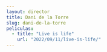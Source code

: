 ```yaml
---
layout: director
title: Dani de la Torre
slug: dani-de-la-torre
peliculas:
  - title: "Live is life"
    url: "2022/09/11/live-is-life/"
---
```


